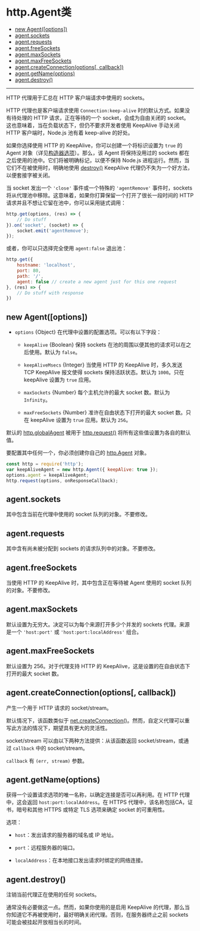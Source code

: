# http.Agent类

* [new Agent([options])](#new-agentoptions)
* [agent.sockets](#agentsockets)
* [agent.requests](#agentrequests)
* [agent.freeSockets](#agentfreesockets)
* [agent.maxSockets](#agentmaxsockets)
* [agent.maxFreeSockets](#agentmaxfreesockets)
* [agent.createConnection(options[, callback])](#agentcreateconnectionoptions-callback)
* [agent.getName(options)](#agentgetnameoptions)
* [agent.destroy()](#agentdestroy)

--------------------------------------------------


HTTP 代理用于汇总在 HTTP 客户端请求中使用的 sockets。

HTTP 代理也是客户端请求使用 `Connection:keep-alive` 时的默认方式。如果没有待处理的 HTTP 请求，正在等待的一个 socket，会成为自由关闭的 socket。这也意味着，当在负载状态下，但仍不要求开发者使用 KeepAlive 手动关闭 HTTP 客户端时，Node.js 池有着 keep-alive 的好处。

如果你选择使用 HTTP 的 KeepAlive，你可以创建一个将标识设置为 `true` 的 Agent 对象（详见[构造器选项](#new_agentoptions)）。那么，该 Agent 将保持没用过的 sockets 都在之后使用的池中。它们将被明确标记，以便不保持 Node.js 进程运行。然而，当它们不在被使用时，明确地使用 [destroy()](agentdestroy) KeepAlive 代理仍不失为一个好方法，以便套接字被关闭。

当 socket 发出一个 `'close'` 事件或一个特殊的 `'agentRemove'` 事件时，sockets 将从代理池中移除。这意味着，如果你打算保留一个打开了很长一段时间的 HTTP 请求并且不想让它留在池中，你可以采用链式调用：

``` javascript
http.get(options, (res) => {
    // Do stuff
}).on('socket', (socket) => {
    socket.emit('agentRemove');
});
```

或者，你可以只选择完全使用 `agent:false` 退出池：

``` javascript
http.get({
    hostname: 'localhost',
    port: 80,
    path: '/',
    agent: false // create a new agent just for this one request
}, (res) => {
    // Do stuff with response
})
```


## new Agent([options])

* `options` {Object} 在代理中设置的配置选项。可以有以下字段：

  - `keepAlive` {Boolean} 保持 sockets 在池的周围以便其他的请求可以在之后使用。默认为 `false`。
  
  - `keepAliveMsecs` {Integer} 当使用 HTTP 的 KeepAlive 时，多久发送 TCP KeepAlive 报文使得 sockets 保持活跃状态。默认为 `1000`。只在 keepAlive 设置为 `true` 应用。
  
  - `maxSockets` {Number} 每个主机允许的最大 socket 数。默认为 `Infinity`。
  
  - `maxFreeSockets` {Number} 准许在自由状态下打开的最大 socket 数。只在 keepAlive 设置为 `true` 应用。默认为 `256`。
  
默认的 [http.globalAgent](./http.md#httpglobalagent) 被用于 [http.request()](./http.md#httprequestoptions_callback) 将所有这些值设置为各自的默认值。

要配置其中任何一个，你必须创建你自己的 [http.Agent](#new_agentoptions) 对象。

``` javascript
const http = require('http');
var keepAliveAgent = new http.Agent({ keepAlive: true });
options.agent = keepAliveAgent;
http.request(options, onResponseCallback);
```


## agent.sockets

其中包含当前在代理中使用的 socket 队列的对象。不要修改。


## agent.requests

其中含有尚未被分配到 sockets 的请求队列中的对象。不要修改。


## agent.freeSockets

当使用 HTTP 的 KeepAlive 时，其中包含正在等待被 Agent 使用的 socket 队列的对象。不要修改。


## agent.maxSockets

默认设置为无穷大。决定可以为每个来源打开多少个并发的 sockets 代理。来源是一个 `'host:port'` 或 `'host:port:localAddress'` 组合。


## agent.maxFreeSockets

默认设置为 256。对于代理支持 HTTP 的 KeepAlive，这是设置的在自由状态下打开的最大 socket 数。


## agent.createConnection(options[, callback])

产生一个用于 HTTP 请求的 socket/stream。

默认情况下，该函数类似于 [net.createConnection()](../net/net.md#netcreateconnectionoptions_connectListener)。然而，自定义代理可以重写此方法的情况下，期望具有更大的灵活性。

socket/stream 可以由以下两种方法提供：从该函数返回 socket/stream，或通过 `callback` 中的 socket/stream。

`callback` 有 `(err, stream)` 参数。


## agent.getName(options)

获得一个设置请求选项的唯一名称，以确定连接是否可以再利用。在 HTTP 代理中，这会返回 `host:port:localAddress`。在 HTTPS 代理中，该名称包括CA，证书，暗号和其他 HTTPS 或特定 TLS 选项来确定 socket 的可重用性。

选项：

* `host`：发出请求的服务器的域名或 IP 地址。

* `port`：远程服务器的端口。

* `localAddress`：在本地接口发出请求时绑定的网络连接。


## agent.destroy()

注销当前代理正在使用的任何 sockets。

通常没有必要做这一点。然而，如果你使用的是启用 KeepAlive 的代理，那么当你知道它不再被使用时，最好明确关闭代理。否则，在服务器终止之前 sockets 可能会被挂起开放相当长的时间。